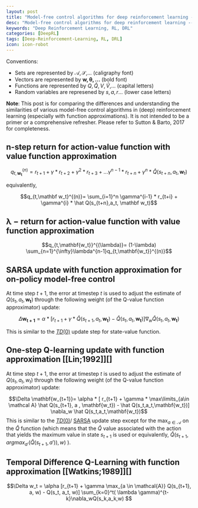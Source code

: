 ```yaml
---
layout: post
title: "Model-free control algorithms for deep reinforcement learning --Similarities and differences (WIP)"
desc: "Model-free control algorithms for deep reinforcement learning --Similarities and differences (WIP)"
keywords: "Deep Reinforcement Learning, RL, DRL"
categories: [DeepRL]
tags: [Deep-Reinforcement-Learning, RL, DRL]
icon: icon-robot
---
```


Conventions:

- Sets are represented by $\mathcal{A, S}$,... (caligraphy font)
- Vectors are represented by $\mathbf{w, \theta,...}$ (bold font)
- Functions are represented by $Q,\hat Q, V, \hat V,$... (capital letters)
- Random variables are represened by $s,a,r$... (lower case letters)

**Note**: This post is for comparing the differences and understanding the similarities of various model-free control algorithms in (deep) reinforcement learning (especially with function approximations). It is not intended to be a primer or a comprehensive refresher. Please refer to Sutton & Barto, 2017 for completeness.

## n-step return for action-value function with value function approximation

$$q_{t,\mathbf{w_t}}^{(n)}=r_{t+1}+ \gamma * r_{t+2} + \gamma ^2 * r_{t+3} + ...\gamma^{n-1}*r_{t+n}+\gamma^n * \hat Q(s_{t+n},a_t,\mathbf w_t)$$

equivalently,

$$q_{t,\mathbf w_t}^{(n)}= \sum_{i=1}^n \gamma^{i-1} * r_{t+i} + \gamma^{i} * \hat Q(s_{t+n},a_t, \mathbf w_t)$$

## $\mathbf{\lambda -return}$ for action-value function with value function approximation

$$q_{t,\mathbf{w_t}}^{(\lambda)}= (1-\lambda) \sum_{n=1}^{\infty}\lambda^{n-1}q_{t,\mathbf{w_t}}^{(n)}$$

## SARSA update with function approximation for on-policy model-free control

At time step $t+1$, the error at timestep $t$ is used to adjust the estimate of $Q(s_t,a_t,\mathbf{w_t})$ through the following weight (of the Q-value function approximator) update:

$$\Delta \mathbf{w_{t+1}}= \alpha * [ r_{t+1} + \gamma  * \hat Q(s_{t+1}, a_t , \mathbf{w_t}) - \hat Q(s_t,a_t,\mathbf{w_t})] \nabla_w \hat Q(s_t,a_t,\mathbf{w_t})$$

This is similar to the [$TD(0)$](#td0) update step for state-value function.

## One-step Q-learning update with function approximation [[Lin;1992]][]

At time step $t+1$, the error at timestep $t$ is used to adjust the estimate of $Q(s_t,a_t,w_t)$ through the following weight (of the Q-value function approximator) update:

$$\Delta \mathbf{w_{t+1}}= \alpha * [ r_{t+1} + \gamma * \max\limits_{a\in \mathcal A} \hat Q(s_{t+1}, a , \mathbf{w_t}) - \hat Q(s_t,a_t,\mathbf{w_t})] \nabla_w \hat Q(s_t,a_t,\mathbf{w_t})$$ This is similar to the [$TD(0)$](#td0)/ [SARSA](sarsa-update-with-function-approximation-for-on-policy-model-free-control) update step except for the $\max_{a\in\mathcal A}$ on the $\hat Q$ function (which means that the $\hat Q$ value associated with the action that yields the maximum value in state $s_{t+1}$ is used or equivalently, $\hat Q(s_{t+1},argmax_{a'}(\hat Q(s_{t+1},a')),w)$ ).

## Temporal Difference Q-Learning with function approximation [[Watkins;1989]][]

$$\Delta w_t = \alpha [r_{t+1} + \gamma \max_{a \in \mathcal{A}} Q(s_{t+1}, a, w) - Q(s_t, a_t, w)] \sum_{k=0}^t( \lambda \gamma)^{t-k}\nabla_wQ(s_k,a_k,w) $$

[1]: http://test.com
[rumery;1994]: ftp://mi.eng.cam.ac.uk/pub/reports/auto-pdf/rummery_tr166.pdf "On-line Q-learning using connectionst system"
[seijen; 2014]: http://proceedings.mlr.press/v32/seijen14.pdf "True online TD($\\lambda$)"
[hasselt; 2014]: http://www.auai.org/uai2014/proceedings/individuals/324.pdf "Off-policy TD($\\lambda$ with a true online equivalence)"
